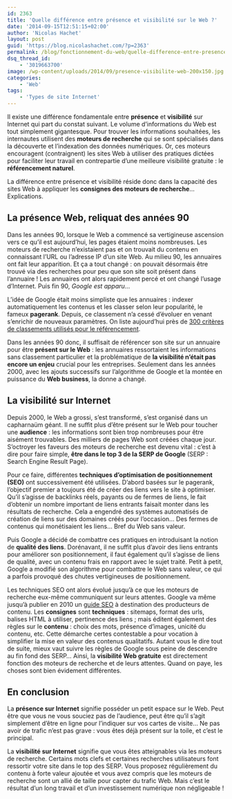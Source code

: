 ```yaml
---
id: 2363
title: 'Quelle différence entre présence et visibilité sur le Web ?'
date: '2014-09-15T12:51:15+02:00'
author: 'Nicolas Hachet'
layout: post
guid: 'https://blog.nicolashachet.com/?p=2363'
permalink: /blog/fonctionnement-du-web/quelle-difference-entre-presence-et-visibilite-sur-le-web/
dsq_thread_id:
    - '3019663700'
image: /wp-content/uploads/2014/09/presence-visibilite-web-200x150.jpg
categories:
    - 'Web'
tags:
    - 'Types de site Internet'
---
```


Il existe une différence fondamentale entre **présence** et **visibilité** sur Internet qui part du constat suivant. Le volume d’informations du Web est tout simplement gigantesque. Pour trouver les informations souhaitées, les internautes utilisent des **moteurs de recherche** qui se sont spécialisés dans la découverte et l’indexation des données numériques. Or, ces moteurs encouragent (contraignent) les sites Web à utiliser des pratiques dictées pour faciliter leur travail en contrepartie d’une meilleure visibilité gratuite : le **référencement naturel**.

La différence entre présence et visibilité réside donc dans la capacité des sites Web à appliquer les **consignes des moteurs de recherche**… Explications.

## La présence Web, reliquat des années 90

Dans les années 90, lorsque le Web a commencé sa vertigineuse ascension vers ce qu’il est aujourd’hui, les pages étaient moins nombreuses. Les moteurs de recherche n’existaient pas et on trouvait du contenu en connaissant l’URL ou l’adresse IP d’un site Web. Au milieu 90, les annuaires ont fait leur apparition. Et ça a tout changé : on pouvait désormais être trouvé via des recherches pour peu que son site soit présent dans l’annuaire ! Les annuaires ont alors rapidement percé et ont changé l’usage d’Internet. Puis fin 90, *Google est apparu*…

L’idée de Google était moins simpliste que les annuaires : indexer automatiquement les contenus et les classer selon leur popularité, le fameux **pagerank**. Depuis, ce classement n’a cessé d’évoluer en venant s’enrichir de nouveaux paramètres. On liste aujourd’hui près de [300 critères de classements utilisés pour le référencement](https://blog.nicolashachet.com/seo/seo-google-300-criteres-de-classements-pour-le-referencement/ "SEO Google : 300 critères de classements pour le référencement ?").

Dans les années 90 donc, il suffisait de référencer son site sur un annuaire pour être **présent sur le Web** : les annuaires ressortaient les informations sans classement particulier et la problématique de **la visibilité n’était pas encore un enjeu** crucial pour les entreprises. Seulement dans les années 2000, avec les ajouts successifs sur l’algorithme de Google et la montée en puissance du **Web business**, la donne a changé.

## La visibilité sur Internet

Depuis 2000, le Web a grossi, s’est transformé, s’est organisé dans un capharnaüm géant. Il ne suffit plus d’être présent sur le Web pour toucher une **audience** : les informations sont bien trop nombreuses pour être aisément trouvables. Des milliers de pages Web sont créées chaque jour. S’octroyer les faveurs des moteurs de recherche est devenu vital : c’est à dire pour faire simple, **être dans le top 3 de la SERP de Google** (SERP : Search Engine Result Page).

Pour ce faire, différentes **techniques d’optimisation de positionnement (SEO)** ont successivement été utilisées. D’abord basées sur le pagerank, l’objectif premier a toujours été de créer des liens vers le site à optimiser. Qu’il s’agisse de backlinks réels, payants ou de fermes de liens, le fait d’obtenir un nombre important de liens entrants faisait monter dans les résultats de recherche. Cela a engendré des systèmes automatisés de création de liens sur des domaines créés pour l’occasion… Des fermes de contenus qui monétisaient les liens… Bref du Web sans valeur.

Puis Google a décidé de combattre ces pratiques en introduisant la notion de **qualité des liens**. Dorénavant, il ne suffit plus d’avoir des liens entrants pour améliorer son positionnement, il faut également qu’il s’agisse de liens de qualité, avec un contenu frais en rapport avec le sujet traité. Petit à petit, Google a modifié son algorithme pour combattre le Web sans valeur, ce qui a parfois provoqué des chutes vertigineuses de positionnement.

Les techniques SEO ont alors évolué jusqu’à ce que les moteurs de recherche eux-même communiquent sur leurs attentes. Google va même jusqu’à publier en 2010 un [guide SEO](https://static.googleusercontent.com/media/www.google.com/fr//webmasters/docs/search-engine-optimization-starter-guide.pdf) à destination des producteurs de contenu. Les **consignes** sont **techniques** : sitemaps, format des urls, balises HTML à utiliser, pertinence des liens ; mais éditent également des règles sur le **contenu** : choix des mots, présence d’images, unicité du contenu, etc. Cette démarche certes contestable a pour vocation à simplifier la mise en valeur des contenus qualitatifs. Autant vous le dire tout de suite, mieux vaut suivre les règles de Google sous peine de descendre au fin fond des SERP… Ainsi, la **visibilité Web gratuite** est directement fonction des moteurs de recherche et de leurs attentes. Quand on paye, les choses sont bien évidement différentes.

## En conclusion

La **présence sur Internet** signifie posséder un petit espace sur le Web. Peut être que vous ne vous souciez pas de l’audience, peut être qu’il s’agit simplement d’être en ligne pour l’indiquer sur vos cartes de visite… Ne pas avoir de trafic n’est pas grave : vous êtes déjà présent sur la toile, et c’est le principal.

La **visibilité sur Internet** signifie que vous êtes atteignables via les moteurs de recherche. Certains mots clefs et certaines recherches utilisateurs font ressortir votre site dans le top des SERP. Vous proposez régulièrement du contenu à forte valeur ajoutée et vous avez compris que les moteurs de recherche sont un allié de taille pour capter du trafic Web. Mais c’est le résultat d’un long travail et d’un investissement numérique non négligeable !
